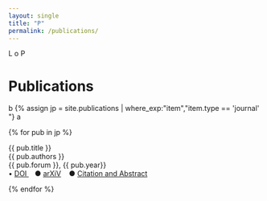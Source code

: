 ```yaml
---
layout: single
title: "P"
permalink: /publications/
---
```


L o P

<h1 class="mt-4">Publications</h1>
b
{% assign jp = site.publications | where_exp:"item","item.type == 'journal' "}
a
<!-- 
{% assign publications = jp | sort: "date_of_entry" | reverse %} 
-->

{% for pub in jp %}
<div class="pubitem">
  <div class="pubtitle">
    {{ pub.title }}
  </div>
  <div class="pubauthors">
    {{ pub.authors }}
  </div>
  <div class="pubinfo">
    {{ pub.forum }}, {{ pub.year}}
  </div>
  <div class="publinks">
  &#8226; <a href="{{pub.doi}}"> DOI </a>&nbsp;&nbsp; &#9679; <a href="{{pub.arxiv}}">arXiV</a>
    &nbsp;&nbsp; &#9679; <a href="{{pub.url | relative_url }}">Citation and Abstract</a>
  </div>
</div>

{% endfor %}
